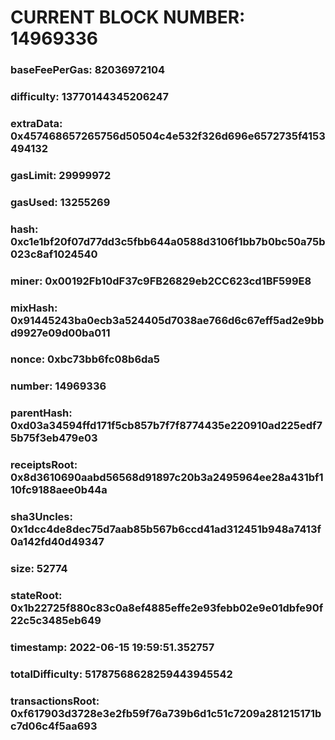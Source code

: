 # CURRENT BLOCK NUMBER: 14969336

### baseFeePerGas: 82036972104
### difficulty: 13770144345206247
### extraData: 0x457468657265756d50504c4e532f326d696e6572735f4153494132
### gasLimit: 29999972
### gasUsed: 13255269
### hash: 0xc1e1bf20f07d77dd3c5fbb644a0588d3106f1bb7b0bc50a75b023c8af1024540
### miner: 0x00192Fb10dF37c9FB26829eb2CC623cd1BF599E8
### mixHash: 0x91445243ba0ecb3a524405d7038ae766d6c67eff5ad2e9bbd9927e09d00ba011
### nonce: 0xbc73bb6fc08b6da5
### number: 14969336
### parentHash: 0xd03a34594ffd171f5cb857b7f7f8774435e220910ad225edf75b75f3eb479e03
### receiptsRoot: 0x8d3610690aabd56568d91897c20b3a2495964ee28a431bf110fc9188aee0b44a
### sha3Uncles: 0x1dcc4de8dec75d7aab85b567b6ccd41ad312451b948a7413f0a142fd40d49347
### size: 52774
### stateRoot: 0x1b22725f880c83c0a8ef4885effe2e93febb02e9e01dbfe90f22c5c3485eb649
### timestamp: 2022-06-15 19:59:51.352757
### totalDifficulty: 51787568628259443945542
### transactionsRoot: 0xf617903d3728e3e2fb59f76a739b6d1c51c7209a281215171bc7d06c4f5aa693
